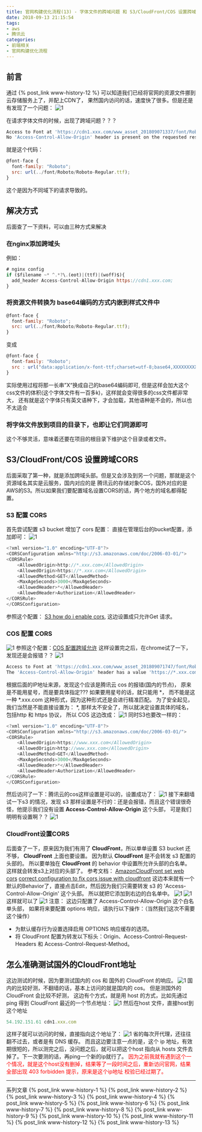 ```yaml
---
title: 官网构建优化流程(13) - 字体文件的跨域问题 和 S3/CloudFront/COS 设置跨域CORS
date: 2018-09-13 21:15:54
tags: 
- aws
- 腾讯云
categories: 
- 前端相关
- 官网构建优化流程
---
```

## 前言
通过 {% post_link www-history-12 %} 可以知道我们已经将官网的资源文件挪到云存储服务上了，并配上CDN了， 果然国内访问的话，速度快了很多。但是还是有发现了一个问题：
![1](www-history-13/1.png)
<!--more-->
在请求字体文件的时候，出现了跨域问题？？？
```javascript
Access to Font at 'https://cdn1.xxx.com/www_asset_201809071337/font/Roboto/Roboto-Regular.ttf' from origin 'https://www.xxx.com' has been blocked by CORS policy: 
No 'Access-Control-Allow-Origin' header is present on the requested resource. Origin 'https://www.xxx.com' is therefore not allowed access.
```
就是这个代码：
```javascript
@font-face {
  font-family: "Roboto";
  src: url(../font/Roboto/Roboto-Regular.ttf);
}
```
这个是因为不同域下的请求导致的。
## 解决方式
后面查了一下资料，可以由三种方式来解决
### 在nginx添加跨域头
例如：
```javascript
# nginx config
if ($filename ~* ^.*?\.(eot)|(ttf)|(woff)$){
  add_header Access-Control-Allow-Origin https://cdn1.xxx.com;
}
```
### 将资源文件转换为 base64编码的方式内嵌到样式文件中
```javascript
@font-face {
  font-family: "Roboto";
  src: url(../font/Roboto/Roboto-Regular.ttf);
}
```
变成
```javascript
@font-face {
  font-family: "Roboto";
  src : url("data:application/x-font-ttf;charset=utf-8;base64,XXXXXXXXXXXX") format("ttf");
}
```
实际使用过程将那一长串”X“换成自己的base64编码即可, 但是这样会加大这个css文件的体积(这个字体文件有一百多k)，这样就会变得很多的css文件都非常大， 还有就是这个字体只有英文语种下，才会加载，其他语种是不会的，所以也不太适合

### 将字体文件放到项目的目录下，也即让它们同源即可
这个不够灵活，意味着还要在项目的根目录下维护这个目录或者文件。

## S3/CloudFront/COS 设置跨域CORS
后面采取了第一种，就是添加跨域头部。但是又会涉及到另一个问题，那就是这个资源域名其实是云服务，国内对应的是 腾讯云的存储对象COS，国外对应的是AWS的S3。所以如果我们要配置域名设置CORS的话，两个地方的域名都得配置。
### S3 配置 CORS
首先尝试配置 s3 bucket 增加了 cors 配置： 直接在管理后台的bucket配置，添加即可：
![1](www-history-13/2.png)
```javascript
<?xml version="1.0" encoding="UTF-8"?>
<CORSConfiguration xmlns="http://s3.amazonaws.com/doc/2006-03-01/">
<CORSRule>
    <AllowedOrigin>http://*.xxx.com</AllowedOrigin>
    <AllowedOrigin>https://*.xxx.com</AllowedOrigin>
    <AllowedMethod>GET</AllowedMethod>
    <MaxAgeSeconds>3000</MaxAgeSeconds>
    <AllowedHeader>*</AllowedHeader>
    <AllowedHeader>Authorization</AllowedHeader>
</CORSRule>
</CORSConfiguration>
```
参照这个配置： [S3 how do i enable cors](https://docs.aws.amazon.com/zh_cn/AmazonS3/latest/dev/cors.html#how-do-i-enable-cors), 这边设置成只允许Get 请求。
### COS 配置 CORS
![1](www-history-13/3.png)
参照这个配置：[COS 配置跨域允许](https://cloud.tencent.com/document/product/436/13318)
这样设置完之后，在chrome试了一下，发现还是会报错？？ 
![1](www-history-13/4.png)
```javascript
Access to Font at 'https://cdn1.xxx.com/www_asset_201809071747/font/Roboto/Roboto-Regular.ttf' from origin 'https://www.xxx.com' has been blocked by CORS policy: 
The 'Access-Control-Allow-Origin' header has a value 'https://*.xxx.com' that is not equal to the supplied origin. Origin 'https://www.xxx.com' is therefore not allowed access.
```
根据后面的IP地址来源，发现这个应该是腾讯云 cos 的报错(国内的节点)， 原来是不能用星号，而是要具体指定??? 如果要用星号的话，就只能用 \*， 而不能是这一种 \*.xxx.com 这种形式，因为这种形式还是会进行精准匹配。
为了安全起见，我们当然是不能直接设置为： \*, 那样太不安全了，所以就决定设置具体的域名，包括http 和 https 协议， 所以 COS 这边改成：
![1](www-history-13/5.png)
同时S3也要改一样的：
```javascript
<?xml version="1.0" encoding="UTF-8"?>
<CORSConfiguration xmlns="http://s3.amazonaws.com/doc/2006-03-01/">
<CORSRule>
    <AllowedOrigin>https://www.xxx.com</AllowedOrigin>
    <AllowedOrigin>http://www.xxx.com</AllowedOrigin>
    <AllowedMethod>GET</AllowedMethod>
    <MaxAgeSeconds>3000</MaxAgeSeconds>
    <AllowedHeader>*</AllowedHeader>
    <AllowedHeader>Authorization</AllowedHeader>
</CORSRule>
</CORSConfiguration>
```
然后访问了一下：腾讯云的cos这样设置是可以的，设置成功了：
![1](www-history-13/6.png)
接下来翻墙试一下s3 的情况，发现 s3 那样设置是不行的：还是会报错，而且这个错误很奇怪，他提示我们没有设置 **Access-Control-Allow-Origin** 这个头部， 可是我们明明有设置啊？？
![1](www-history-13/7.png)
### CloudFront设置CORS
后面查了一下，原来因为我们有用了 **CloudFront**，所以单单设置 S3 bucket 还不够， **CloudFront** 上面也要设置。
因为默认 **CloudFront** 是不会转发 s3 配置的头部的。 所以要单独在 **CloudFront** 的 behavior 中设置所允许头部的白名单。 这样就会转发s3上对应的头部了。
参考文档：
[AmazonCloudFront set web cors](https://docs.aws.amazon.com/zh_cn/AmazonCloudFront/latest/DeveloperGuide/header-caching.html#header-caching-web-cors)
[correct configuration to fix cors issue with cloudfront](http://thelazylog.com/correct-configuration-to-fix-cors-issue-with-cloudfront/)
这边本来就有一个默认的Behavior了，直接点击Edit，然后因为我们只需要转发 s3 的 'Access-Control-Allow-Origin' 这个头部。 所以就把它添加到右边的白名单中。
![1](www-history-13/8.png)
![1](www-history-13/9.png)
这样就可以了
![1](www-history-13/10.png)
注意： 这边只配置了 Access-Control-Allow-Origin 这个白名单头部， 如果将来要配置 options 响应，请执行以下操作：（当然我们这次不需要这个操作）
- 为默认缓存行为设置选择启用 OPTIONS 响应缓存的选项。
- 将 CloudFront 配置为转发以下标头：Origin、Access-Control-Request-Headers 和 Access-Control-Request-Method。

## 怎么准确测试国外的CloudFront地址
这边测试的时候，因为要测试国内的 cos 和 国外的 CloudFront 的响应。
![1](www-history-13/11.png)
国内的比较好测，不翻墙的话，基本上访问的就是国内的 cos。
但是测国外的 CloudFront 会比较不好测， 这边有个方式，就是用 host 的方式，比如先通过 ping 得到 CloudFront 最近的一个节点地址：
![1](www-history-13/12.png)
然后在host 文件，直接host到这个地址
```javascript
54.192.151.61 cdn1.xxx.com
```
这样子就可以访问的时候，直接指向这个地址了：
![1](www-history-13/13.png)
省的每次开代理，还往往翻不过去，或者是有 DNS 缓存。
而且这边要注意一点的是，这个 ip 地址，有效期很短的，所以测完之后，没问题之后，就可以把这个host 指向从 hosts 文件去掉了。下一次要测的话，再ping一个新的ip就行了。
<font color=red>因为之前我就有遇到这个一个情况，就是这个host没有删掉，结果等了一段时间之后，重新访问官网，结果全部出现 403 forbidden 提示，原来是这个ip地址 校验已经过期了。</font>

---
系列文章
{% post_link www-history-1 %}
{% post_link www-history-2 %}
{% post_link www-history-3 %}
{% post_link www-history-4 %}
{% post_link www-history-5 %}
{% post_link www-history-6 %}
{% post_link www-history-7 %}
{% post_link www-history-8 %}
{% post_link www-history-9 %}
{% post_link www-history-10 %}
{% post_link www-history-11 %}
{% post_link www-history-12 %}
{% post_link www-history-13 %}


